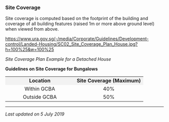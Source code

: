 ### Site Coverage

Site coverage is computed based on the footprint of the building and
coverage of all building features (raised 1m or more above ground level)
when viewed from above.

<https://www.ura.gov.sg/-/media/Corporate/Guidelines/Development-control/Landed-Housing/SC02_Site_Coverage_Plan_House.jpg?h=100%25&w=100%25>

*Site Coverage Plan Example for a Detached House*

**Guidelines on Site Coverage for Bungalows**

<table>
<tbody>
<tr class="odd">
<td
style="text-align: center; background-color: #f2f2f2; width: 50%;"><strong>Location</strong></td>
<td
style="text-align: center; background-color: #f2f2f2; width: 50%;"><strong>Site
Coverage (Maximum)</strong></td>
</tr>
<tr class="even">
<td style="text-align: center;">Within GCBA</td>
<td style="text-align: center;">40%</td>
</tr>
<tr class="odd">
<td style="text-align: center;">Outside GCBA</td>
<td style="text-align: center;">50%</td>
</tr>
</tbody>
</table>

  

------------------------------------------------------------------------

*Last updated on 5 July 2019*

